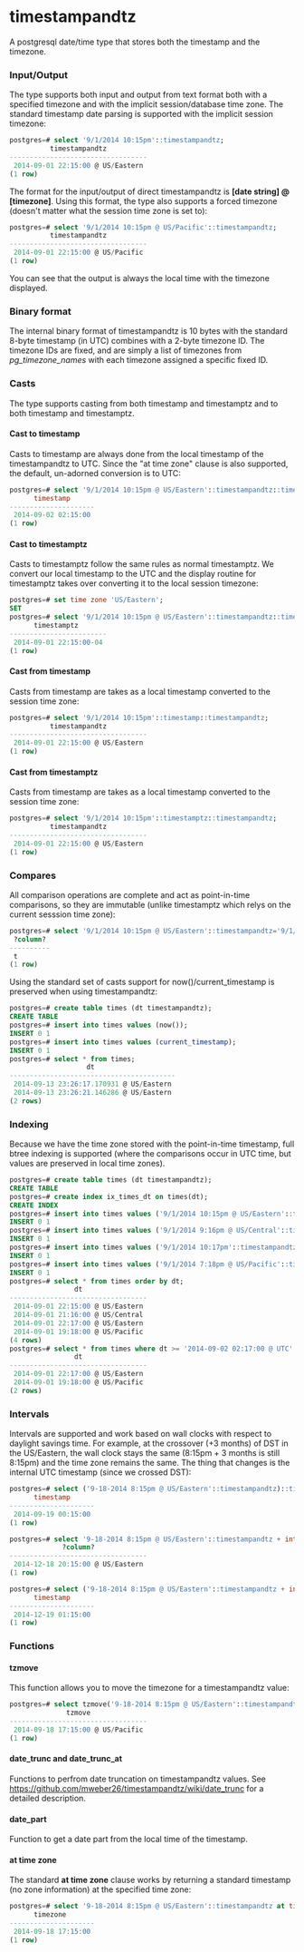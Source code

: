 # timestampandtz

A postgresql date/time type that stores both the timestamp and the timezone.

### Input/Output

The type supports both input and output from text format both with a specified timezone and with the implicit session/database time zone.  The standard timestamp date parsing is supported  with the implicit session timezone:

```sql
postgres=# select '9/1/2014 10:15pm'::timestampandtz;
          timestampandtz          
----------------------------------
 2014-09-01 22:15:00 @ US/Eastern
(1 row)
```

The format for the input/output of direct timestampandtz is **[date string] @ [timezone]**.  Using this format, the type also supports a forced timezone (doesn't matter what the session time zone is set to):

```sql
postgres=# select '9/1/2014 10:15pm @ US/Pacific'::timestampandtz;
          timestampandtz          
----------------------------------
 2014-09-01 22:15:00 @ US/Pacific
(1 row)
```

You can see that the output is always the local time with the timezone displayed.

### Binary format

The internal binary format of timestampandtz is 10 bytes with the standard 8-byte timestamp (in UTC) combines with a 2-byte timezone ID.  The timezone IDs are fixed, and are simply a list of timezones from *pg_timezone_names* with each timezone assigned a specific fixed ID. 

### Casts

The type supports casting from both timestamp and timestamptz and to both timestamp and timestamptz.

#### Cast to timestamp

Casts to timestamp are always done from the local timestamp of the timestampandtz to UTC.  Since the "at time zone" clause is also supported, the default, un-adorned conversion is to UTC:

```sql
postgres=# select '9/1/2014 10:15pm @ US/Eastern'::timestampandtz::timestamp;
      timestamp      
---------------------
 2014-09-02 02:15:00
(1 row)
```

#### Cast to timestamptz

Casts to timestamptz follow the same rules as normal timestamptz.  We convert our local timestamp to the UTC and the display routine for timestamptz takes over converting it to the local session timezone:

```sql
postgres=# set time zone 'US/Eastern';
SET
postgres=# select '9/1/2014 10:15pm @ US/Eastern'::timestampandtz::timestamptz;
      timestamptz       
------------------------
 2014-09-01 22:15:00-04
(1 row)
```

#### Cast from timestamp

Casts from timestamp are takes as a local timestamp converted to the session time zone:

```sql
postgres=# select '9/1/2014 10:15pm'::timestamp::timestampandtz;
          timestampandtz          
----------------------------------
 2014-09-01 22:15:00 @ US/Eastern
(1 row)
```

#### Cast from timestamptz

Casts from timestamp are takes as a local timestamp converted to the session time zone:

```sql
postgres=# select '9/1/2014 10:15pm'::timestamptz::timestampandtz;
          timestampandtz          
----------------------------------
 2014-09-01 22:15:00 @ US/Eastern
(1 row)
```

### Compares

All comparison operations are complete and act as point-in-time comparisons, so they are immutable (unlike timestamptz which relys on the current sesssion time zone):

```sql
postgres=# select '9/1/2014 10:15pm @ US/Eastern'::timestampandtz='9/1/2014 7:15pm @ US/Pacific'::timestampandtz;
 ?column? 
----------
 t
(1 row)
```

Using the standard set of casts support for now()/current_timestamp is preserved when using timestampandtz:

```sql
postgres=# create table times (dt timestampandtz);
CREATE TABLE
postgres=# insert into times values (now());
INSERT 0 1
postgres=# insert into times values (current_timestamp);
INSERT 0 1
postgres=# select * from times;
                   dt                    
-----------------------------------------
 2014-09-13 23:26:17.170931 @ US/Eastern
 2014-09-13 23:26:21.146286 @ US/Eastern
(2 rows)
```

### Indexing

Because we have the time zone stored with the point-in-time timestamp, full btree indexing is supported (where the comparisons occur in UTC time, but values are preserved in local time zones).

```sql
postgres=# create table times (dt timestampandtz);
CREATE TABLE
postgres=# create index ix_times_dt on times(dt);
CREATE INDEX
postgres=# insert into times values ('9/1/2014 10:15pm @ US/Eastern'::timestampandtz);
INSERT 0 1
postgres=# insert into times values ('9/1/2014 9:16pm @ US/Central'::timestampandtz);
INSERT 0 1
postgres=# insert into times values ('9/1/2014 10:17pm'::timestampandtz);
INSERT 0 1
postgres=# insert into times values ('9/1/2014 7:18pm @ US/Pacific'::timestampandtz);
INSERT 0 1
postgres=# select * from times order by dt;
                dt                
----------------------------------
 2014-09-01 22:15:00 @ US/Eastern
 2014-09-01 21:16:00 @ US/Central
 2014-09-01 22:17:00 @ US/Eastern
 2014-09-01 19:18:00 @ US/Pacific
(4 rows)
postgres=# select * from times where dt >= '2014-09-02 02:17:00 @ UTC' order by dt;
                dt                
----------------------------------
 2014-09-01 22:17:00 @ US/Eastern
 2014-09-01 19:18:00 @ US/Pacific
(2 rows)
```

### Intervals

Intervals are supported and work based on wall clocks with respect to daylight savings time.   For example, at the crossover (+3 months) of DST in the US/Eastern, the wall clock stays the same (8:15pm + 3 months is still 8:15pm) and the time zone remains the same.  The thing that changes is the internal UTC timestamp (since we crossed DST):

```sql
postgres=# select ('9-18-2014 8:15pm @ US/Eastern'::timestampandtz)::timestamp;
      timestamp      
---------------------
 2014-09-19 00:15:00
(1 row)

postgres=# select '9-18-2014 8:15pm @ US/Eastern'::timestampandtz + interval '3 months';
             ?column?             
----------------------------------
 2014-12-18 20:15:00 @ US/Eastern
(1 row)

postgres=# select ('9-18-2014 8:15pm @ US/Eastern'::timestampandtz + interval '3 months')::timestamp;
      timestamp      
---------------------
 2014-12-19 01:15:00
(1 row)
```

### Functions

#### tzmove

This function allows you to move the timezone for a timestampandtz value:

```sql
postgres=# select tzmove('9-18-2014 8:15pm @ US/Eastern'::timestampandtz, 'US/Pacific');
              tzmove              
----------------------------------
 2014-09-18 17:15:00 @ US/Pacific
(1 row)
```

#### date_trunc and date_trunc_at

Functions to perfrom date truncation on timestampandtz values. See https://github.com/mweber26/timestampandtz/wiki/date_trunc for a detailed description.

#### date_part

Function to get a date part from the local time of the timestamp.

#### at time zone

The standard **at time zone** clause works by returning a standard timestamp (no zone information) at the specified time zone:

```sql
postgres=# select '9-18-2014 8:15pm @ US/Eastern'::timestampandtz at time zone 'US/Pacific';
      timezone       
---------------------
 2014-09-18 17:15:00
(1 row)
```
